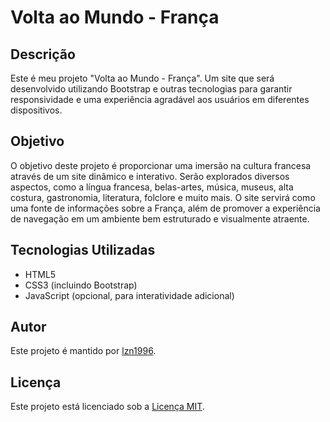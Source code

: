 # Volta ao Mundo - França

## Descrição

Este é meu projeto "Volta ao Mundo - França". Um site que será desenvolvido utilizando Bootstrap e outras tecnologias para garantir responsividade e uma experiência agradável aos usuários em diferentes dispositivos.

## Objetivo

O objetivo deste projeto é proporcionar uma imersão na cultura francesa através de um site dinâmico e interativo. Serão explorados diversos aspectos, como a língua francesa, belas-artes, música, museus, alta costura, gastronomia, literatura, folclore e muito mais. O site servirá como uma fonte de informações sobre a França, além de promover a experiência de navegação em um ambiente bem estruturado e visualmente atraente.

## Tecnologias Utilizadas

- HTML5
- CSS3 (incluindo Bootstrap)
- JavaScript (opcional, para interatividade adicional)

## Autor

Este projeto é mantido por [lzn1996](https://github.com/lzn1996).

## Licença

Este projeto está licenciado sob a [Licença MIT](https://opensource.org/licenses/MIT).

